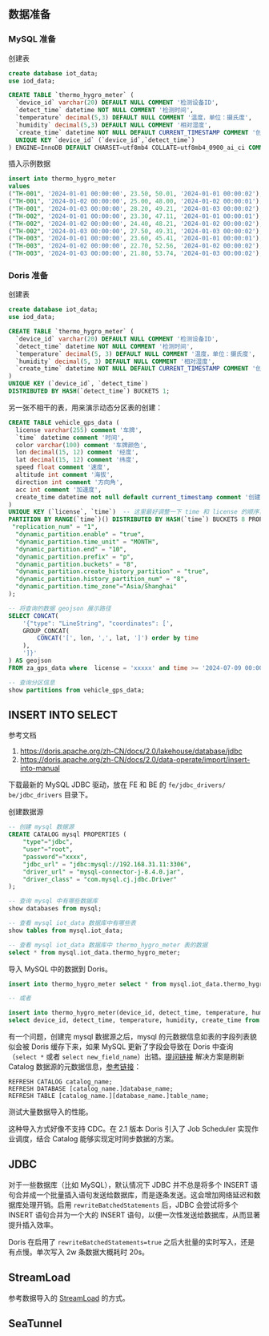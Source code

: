 ## 数据准备
### MySQL 准备
创建表
```sql
create database iot_data;
use iod_data;

CREATE TABLE `thermo_hygro_meter` (
  `device_id` varchar(20) DEFAULT NULL COMMENT '检测设备ID',
  `detect_time` datetime NOT NULL COMMENT '检测时间',
  `temperature` decimal(5,3) DEFAULT NULL COMMENT '温度，单位：摄氏度',
  `humidity` decimal(5,3) DEFAULT NULL COMMENT '相对湿度',
  `create_time` datetime NOT NULL DEFAULT CURRENT_TIMESTAMP COMMENT '创建时间',
  UNIQUE KEY `device_id` (`device_id`,`detect_time`)
) ENGINE=InnoDB DEFAULT CHARSET=utf8mb4 COLLATE=utf8mb4_0900_ai_ci COMMENT='温湿度检测指标';
```

插入示例数据
```sql
insert into thermo_hygro_meter 
values 
("TH-001", '2024-01-01 00:00:00', 23.50, 50.01, '2024-01-01 00:00:02'),
("TH-001", '2024-01-02 00:00:00', 25.00, 48.00, '2024-01-02 00:00:01'),
("TH-001", '2024-01-03 00:00:00', 28.20, 49.21, '2024-01-03 00:00:02'),
("TH-002", '2024-01-01 00:00:00', 23.30, 47.11, '2024-01-01 00:00:01'),
("TH-002", '2024-01-02 00:00:00', 24.40, 48.21, '2024-01-02 00:00:02'),
("TH-002", '2024-01-03 00:00:00', 27.50, 49.31, '2024-01-03 00:00:02'),
("TH-003", '2024-01-01 00:00:00', 23.60, 45.41, '2024-01-01 00:00:01'),
("TH-003", '2024-01-02 00:00:00', 22.70, 52.56, '2024-01-02 00:00:02'),
("TH-003", '2024-01-03 00:00:00', 21.80, 53.74, '2024-01-03 00:00:02');
```

### Doris 准备
创建表
```sql
create database iot_data;
use iod_data;

CREATE TABLE `thermo_hygro_meter` (  
  `device_id` varchar(20) DEFAULT NULL COMMENT '检测设备ID',  
  `detect_time` datetime NOT NULL COMMENT '检测时间',  
  `temperature` decimal(5, 3) DEFAULT NULL COMMENT '温度，单位：摄氏度',  
  `humidity` decimal(5, 3) DEFAULT NULL COMMENT '相对湿度',  
  `create_time` datetime NOT NULL DEFAULT CURRENT_TIMESTAMP COMMENT '创建时间'  
)   
UNIQUE KEY (`device_id`, `detect_time`)   
DISTRIBUTED BY HASH(`detect_time`) BUCKETS 1;  
```

另一张不相干的表，用来演示动态分区表的创建：
```sql
CREATE TABLE vehicle_gps_data (
  license varchar(255) comment '车牌',
  `time` datetime comment '时间',
  color varchar(100) comment '车牌颜色',
  lon decimal(15, 12) comment '经度',
  lat decimal(15, 12) comment '纬度',
  speed float comment '速度',
  altitude int comment '海拔',
  direction int comment '方向角',
  acc int comment '加速度',
  create_time datetime not null default current_timestamp comment '创建时间'
)
UNIQUE KEY (`license`, `time`)  -- 这里最好调整一下 time 和 license 的顺序，一般查询都会带上时间但是不一定会带上车牌号
PARTITION BY RANGE(`time`)() DISTRIBUTED BY HASH(`time`) BUCKETS 8 PROPERTIES (
 "replication_num" = "1",
  "dynamic_partition.enable" = "true",
  "dynamic_partition.time_unit" = "MONTH",
  "dynamic_partition.end" = "10",
  "dynamic_partition.prefix" = "p",
  "dynamic_partition.buckets" = "8",
  "dynamic_partition.create_history_partition" = "true",
  "dynamic_partition.history_partition_num" = "8",
  "dynamic_partition.time_zone"="Asia/Shanghai"
);

-- 将查询的数据 geojson 展示路径
SELECT CONCAT(
    '{"type": "LineString", "coordinates": [',
    GROUP_CONCAT(
        CONCAT('[', lon, ',', lat, ']') order by time 
    ),
    ']}'
) AS geojson
FROM za_gps_data where  license = 'xxxxx' and time >= '2024-07-09 00:00:00'  ;
```

```sql
-- 查询分区信息
show partitions from vehicle_gps_data;
```
## INSERT INTO SELECT
参考文档  
1. https://doris.apache.org/zh-CN/docs/2.0/lakehouse/database/jdbc  
2. https://doris.apache.org/zh-CN/docs/2.0/data-operate/import/insert-into-manual  

下载最新的 MySQL JDBC 驱动，放在 FE 和 BE 的 `fe/jdbc_drivers/` `be/jdbc_drivers` 目录下。

创建数据源
```sql
-- 创建 mysql 数据源
CREATE CATALOG mysql PROPERTIES (
    "type"="jdbc",
    "user"="root",
    "password"="xxxx",
    "jdbc_url" = "jdbc:mysql://192.168.31.11:3306",
    "driver_url" = "mysql-connector-j-8.4.0.jar",
    "driver_class" = "com.mysql.cj.jdbc.Driver"
);

-- 查询 mysql 中有哪些数据库
show databases from mysql;

-- 查看 mysql iot_data 数据库中有哪些表
show tables from mysql.iot_data;

-- 查看 mysql iot_data 数据库中 thermo_hygro_meter 表的数据
select * from mysql.iot_data.thermo_hygro_meter;
```

导入 MySQL 中的数据到 Doris。
```sql
insert into thermo_hygro_meter select * from mysql.iot_data.thermo_hygro_meter;

-- 或者

insert into thermo_hygro_meter(device_id, detect_time, temperature, humidity, create_time)
select device_id, detect_time, temperature, humidity, create_time from mysql.iot_data.thermo_hygro_meter;
```

有一个问题，创建完 mysql 数据源之后，mysql 的元数据信息如表的字段列表貌似会被 Doris 缓存下来，如果 MySQL 更新了字段会导致在 Doris 中查询（`select *` 或者 `select new_field_name`）出错。[提问链接](https://ask.selectdb.com/questions/D1ff1/jdbc-catalog-geng-xin-yuan-shu-ju-biao-zi-duan-wen-ti) 解决方案是刷新 Catalog 数据源的元数据信息，[参考链接](https://doris.apache.org/zh-CN/docs/dev/sql-manual/sql-statements/Utility-Statements/REFRESH/?_highlight=refresh)：
```
REFRESH CATALOG catalog_name;  
REFRESH DATABASE [catalog_name.]database_name;  
REFRESH TABLE [catalog_name.][database_name.]table_name;
```

测试大量数据导入的性能。

这种导入方式好像不支持 CDC。在 2.1 版本 Doris 引入了 Job Scheduler 实现作业调度，结合 Catalog 能够实现定时同步数据的方案。

## JDBC

对于一些数据库（比如 MySQL），默认情况下 JDBC 并不总是将多个 INSERT 语句合并成一个批量插入语句发送给数据库，而是逐条发送。这会增加网络延迟和数据库处理开销。启用 `rewriteBatchedStatements` 后，JDBC 会尝试将多个 INSERT 语句合并为一个大的 INSERT 语句，以便一次性发送给数据库，从而显著提升插入效率。

Doris 在启用了 `rewriteBatchedStatements=true` 之后大批量的实时写入，还是有点慢。单次写入 2w 条数据大概耗时 20s。

## StreamLoad
参考数据导入的 [StreamLoad](https://doris.apache.org/zh-CN/docs/2.0/data-operate/import/stream-load-manual) 的方式。
## SeaTunnel 
